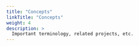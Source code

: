 ```yaml
---
title: "Concepts"
linkTitle: "Concepts"
weight: 4
description: >
  Important terminology, related projects, etc.
---
```

